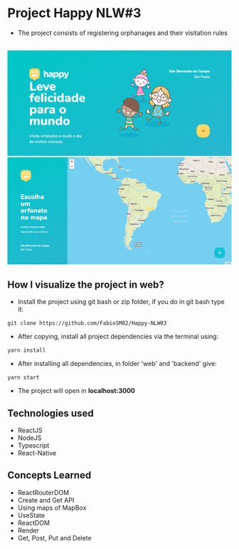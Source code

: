 # Project Happy NLW#3

- The project consists of registering orphanages and their visitation rules

<br/>

<img src="https://github.com/FabioSM02/Happy-NLW03/blob/main/web/src/assets/images/LandingPage.PNG" alt="Landing Page of Happy" center />

<img src="https://github.com/FabioSM02/Happy-NLW03/blob/main/web/src/assets/images/OrphanagesMap.png" alt="Orphanages Map" center />

<br/>

## How I visualize the project in web?

- Install the project using git bash or zip folder, if you do in git bash type it:

```
git clone https://github.com/FabioSM02/Happy-NLW03
```

- After copying, install all project dependencies via the terminal using:

```
yarn install
```

- After installing all dependencies, in folder 'web' and 'backend' give:

```
yarn start
```

- The project will open in <strong>localhost:3000</strong>

## Technologies used

- ReactJS
- NodeJS
- Typescript
- React-Native

## Concepts Learned

- ReactRouterDOM
- Create and Get API
- Using maps of MapBox
- UseState
- ReactDOM
- Render
- Get, Post, Put and Delete
